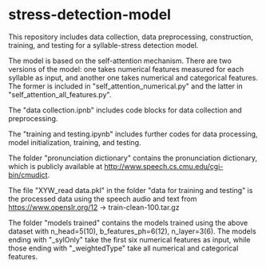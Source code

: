 # stress-detection-model
This repository includes data collection, data preprocessing, construction, training, and testing for a syllable-stress detection model.

The model is based on the self-attention mechanism. There are two versions of the model: one takes numerical features measured for each syllable as input, and another one takes numerical and categorical features.
The former is included in "self_attention_numerical.py" and the latter in "self_attention_all_features.py".

The "data collection.ipnb" includes code blocks for data collection and preprocessing.

The "training and testing.ipynb" includes further codes for data processing, model initialization, training, and testing.

The folder "pronunciation dictionary" contains the pronunciation dictionary, which is publicly available at http://www.speech.cs.cmu.edu/cgi-bin/cmudict.

The file "XYW_read data.pkl" in the folder "data for training and testing" is the processed data using the speech audio and text from https://www.openslr.org/12 -> train-clean-100.tar.gz

The folder "models trained" contains the models trained using the above dataset with n_head=5(10), b_features_ph=6(12), n_layer=3(6). The models ending with "_sylOnly" take the first six numerical features as input, while those ending with "_weightedType" take all numerical and categorical features.
